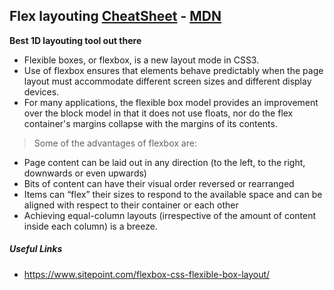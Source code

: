 ## Flex layouting [CheatSheet](https://css-tricks.com/snippets/css/a-guide-to-flexbox/) - [MDN](https://developer.mozilla.org/en-US/docs/Web/CSS/CSS_Flexible_Box_Layout)

**Best 1D layouting tool out there**

* Flexible boxes, or flexbox, is a new layout mode in CSS3.
* Use of flexbox ensures that elements behave predictably when the page layout must accommodate different screen sizes and different display devices.
* For many applications, the flexible box model provides an improvement over the block model in that it does not use floats, nor do the flex container's margins collapse with the margins of its contents.

> Some of the advantages of flexbox are:

* Page content can be laid out in any direction (to the left, to the right, downwards or even upwards)
* Bits of content can have their visual order reversed or rearranged
* Items can “flex” their sizes to respond to the available space and can be aligned with respect to their container or each other
* Achieving equal-column layouts (irrespective of the amount of content inside each column) is a breeze.

##### Useful Links

* https://www.sitepoint.com/flexbox-css-flexible-box-layout/
